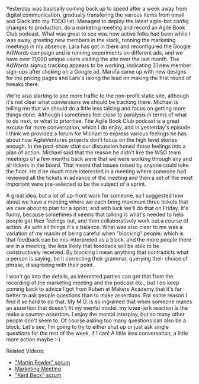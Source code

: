Yesterday was basically coming back up to speed after a week away from digital communication, gradually transfering the various items from email and Slack into my TODO list.  Managed to deploy the latest agile-bot config changes to production, do a marketing meeting and record an Agile Book Club podcast.  What was great to see was how active folks had been while I was away, greeting new members in the slack, running the marketing meetings in my absence.  Lara has got in there and reconfigured the Google AdWords campaign and is running experiments on different ads, and we have over 11,000 unique users visiting the site over the last month.  The AdWords signup tracking appears to be working, indicating 31 new member sign-ups after clicking on a Google ad.  Marufa came up with new designs for the pricing pages and Lara's taking the lead on making the first round of tweaks there.

We're also starting to see more traffic to the non-profit static site, although it's not clear what conversions we should be tracking there.  Michael is telling me that we should do a little less talking and focus on getting more things done.  Although I sometimes feel close to paralysis in terms of what to do next, or what to prioritise.  The Agile Book Club podcast is a great excuse for more conversation, which I do enjoy, and in yesterday's episode I think we provided a forum for Michael to express various feelings he has about how AgileVentures projects don't focus on the high level stories enough.  In the post-show chat our discussion honed those feelings into a plan of action.  Michael said that the reason he didn't like the WSO team meetings of a few months back were that we were working through any and all tickets in the board.  That meant that issues raised by anyone could take the floor.  He'd be much more interested in a meeting where someone had reviewed all the tickets in advance of the meeting and then a set of the most important were pre-selected to be the subject of a sprint.

A great idea, but a lot of up-front work for someone, so I suggested how about we have a meeting where we each bring maximum three tickets that we care about to plan for a sprint; and with luck we'll do that on Friday.   It's funny, because sometimes it seems that talking is what's needed to help people get their feelings out, and then collaboratively work out a course of action.  As with all things it's a balance.  What was also clear to me was a variation of my maxim of being careful when "blocking" people; which is that feedback can be mis-interpreted as a block, and the more people there are in a meeting, the less likely that feedback will be able to be constructively received.  By blocking I mean anything that contradicts what a person is saying, be it correcting their grammar, querying their choice of phrase, disagreeing with their point.

I won't go into the details, as interested parties can get that from the recording of the marketing meeting and the podcast etc., but I do keep coming back to advice I got from Ruben at Makers Academy that it's far better to ask people questions than to make assertions.  For some reason I find it so hard to do that.  My M.O. is so ingrained that when someone makes an assertion that doesn't fit my mental model, my knee-jerk reaction is the make a counter-assertion.  I enjoy the mental interplay, but so many other people don't seem to.  Of course asking too many questions can also be a block.  Let's see, I'm going to try to either shut up or just ask single questions for the rest of the week, if I can!  A little less conversation, a little more action maybe :-)

Related Videos:

* ["Martin Fowler" scrum](https://www.youtube.com/watch?v=5vx3BstpDuo)
* [Marketing Meeting](http://youtu.be/7jCej7JVpkM)
* ["Kent Beck" scrum](https://www.youtube.com/watch?v=jpsIcZ5pTkQ)
